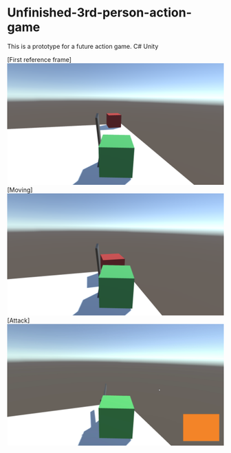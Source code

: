 # Unfinished-3rd-person-action-game

This is a prototype for a future action game. C# Unity

[First reference frame]
![First reference frame](1.png)
[Moving]
![Moving](2.png)
[Attack]
![Attack](3.png)
